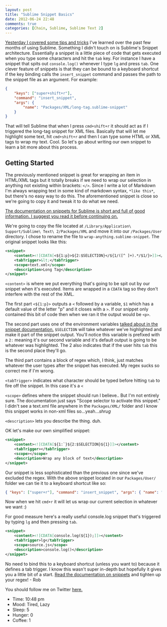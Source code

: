 ```yaml
---
layout: post
title: "Sublime Snippet Basics"
date: 2012-06-24 22:48
comments: true
categories: [Chain, Sublime, Sublime Text 2]
---
```


[Yesterday I covered some tips and tricks](http://robdodson.me/blog/2012/06/23/sublime-text-2-tips-and-shortcuts/) I've learned over the past few months of using Sublime. Something I didn't touch on is Sublime's Snippet architecture. Essentially a snippet is a little piece of code that gets executed when you type some characters and hit the `tab` key. For instance I have a snippet that spits out `console.log()` whenever I type `lg` and press `tab`. One clever feature of snippets is that they can be bound to a keyboard shortcut if the key binding calls the `insert_snippet` command and passes the path to the snippet file as an argument. For example:

```json
{ 
    "keys": ["super+shift+r"], 
    "command": "insert_snippet", 
    "args": { 
        "name": "Packages/XML/long-tag.sublime-snippet" 
    } 
}
```
That will tell Sublime that when I press `cmd+shift+r` it should act as if I triggered the long-tag snippet for XML files. Basically that will let me highlight some text, hit `cmd+shift+r` and then I can type some HTML or XML tags to wrap my text. Cool. So let's go about writing our own snippet to learn a bit more about this process.

## Getting Started

The previously mentioned snippet is great for wrapping an item in HTML/XML tags but it totally breaks if we need to wrap our selection in anything not existing within brackets: `</>`. Since I write a lot of Markdown I'm always wrapping text in some kind of markdown syntax, `*like this*`, but there's no easy way to do this. The aforementioned snippet is close so we're going to copy it and tweak it to do what we need.

[The documentation on snippets for Sublime is short and full of good information. I suggest you read it before continuing on.](http://docs.sublimetext.info/en/latest/reference/snippets.html)

We're going to copy the file located at `/Library/Application\ Support/Sublime\ Text\ 2/Packages/XML` and move it into our `/Packages/User` directory. I chose to rename the file to `wrap-anything.sublime-snippet`. The original snippet looks like this:

```xml
<snippet>
    <content><![CDATA[<${1:p}>${2:$SELECTION}</${1/([^ ]+).*/$1/}>]]></content>
    <tabTrigger>&lt;</tabTrigger>
    <scope>text.xml</scope>
    <description>Long Tag</description>
</snippet>
```

`<content>` is where we put everything that's going to be spit out by our snippet when it's executed. Items are wrapped in a `CDATA` tag so they don't interfere with the rest of the XML.

The first part `<${1:p}>` outputs a `<` followed by a variable, `$1` which has a default value of the letter "p" and it closes with a `>`. If our snippet only contained this bit of code then when we ran it the output would be `<p>`.

The second part uses one of the environment variables [talked about in the snippet documentation.](http://docs.sublimetext.info/en/latest/reference/snippets.html) `$SELECTION` will take whatever we've highlighted and make it part of the snippet output. You'll notice this variable is prefixed with a `2:` meaning it's our second variable and it's default output is going to be whatever was highlighted. The 2 also indicates that if the user hits `tab` this is the second place they'll go.

The third part contains a block of regex which, I think, just matches whatever the user types after the snippet has executed. My regex sucks so correct me if I'm wrong.

`<tabTrigger>` indicates what character should be typed before hitting `tab` to fire off the snippet. In this case it's a `<`

`<scope>` defines where the snippet should run I believe.. But I'm not entirely sure. The documentation just says "Scope selector to activate this snippet." I didn't see a text.xml file anywhere in the `Packages/XML/` folder and I know this snippet works in non-xml files so...yeah...*shrug*

`<description>` lets you describe the thing. duh.

OK let's make our own simplified snippet:

```xml
<snippet>
    <content><![CDATA[${1:`}${2:$SELECTION}${1}]]></content>
    <tabTrigger></tabTrigger>
    <scope></scope>
    <description>Wrap any block of text</description>
</snippet>
```

Our snippet is less sophisticated than the previous one since we've excluded the regex. With the above snippet located in our `Packages/User/` folder we can tie it to a keyboard shortcut like so:

```json
{ "keys": ["super+r"], "command": "insert_snippet", "args": { "name": "Packages/User/wrap-anything.sublime-snippet" } },
```

Now when we hit `cmd+r` it will let us wrap our current selection in whatever we want :)

For good measure here's a really useful console.log snippet that's triggered by typing `lg` and then pressing `tab`.

```xml
<snippet>
    <content><![CDATA[console.log(${1});]]></content>
    <tabTrigger>lg</tabTrigger>
    <scope>source.js</scope>
    <description>console.log()</description>
</snippet>
```

No need to bind this to a keyboard shortcut (unless you want to) because it defines a tab trigger. I know this wasn't super in-depth but hopefully it gives you a little bit of a start. [Read the documentation on snippets](http://docs.sublimetext.info/en/latest/reference/snippets.html) and tighten up your regex! - Rob

You should follow me on Twitter [here.](http://twitter.com/rob_dodson)

- Time: 10:48 pm
- Mood: Tired, Lazy
- Sleep: 5
- Hunger: 0
- Coffee: 1

